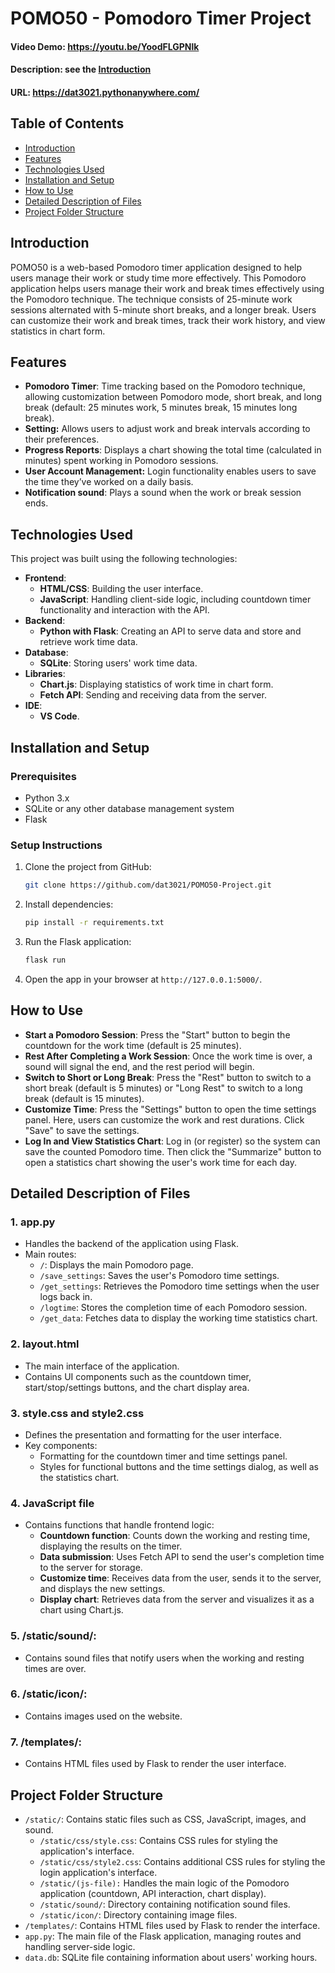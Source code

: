 # POMO50 - Pomodoro Timer Project
#### Video Demo:  https://youtu.be/YoodFLGPNlk
#### Description: see the [Introduction](#introduction)
#### URL: https://dat3021.pythonanywhere.com/

## Table of Contents
- [Introduction](#introduction)
- [Features](#features)
- [Technologies Used](#technologies-used)
- [Installation and Setup](#installation-and-setup)
- [How to Use](#how-to-use)
- [Detailed Description of Files](#detailed-description-of-files)
- [Project Folder Structure](#project-folder-structure)


## Introduction
POMO50 is a web-based Pomodoro timer application designed to help users manage their work or study time more effectively. This Pomodoro application helps users manage their work and break times effectively using the Pomodoro technique. The technique consists of 25-minute work sessions alternated with 5-minute short breaks, and a longer break. Users can customize their work and break times, track their work history, and view statistics in chart form.

## Features
- **Pomodoro Timer**: Time tracking based on the Pomodoro technique, allowing customization between Pomodoro mode, short break, and long break (default: 25 minutes work, 5 minutes break, 15 minutes long break).
- **Setting:** Allows users to adjust work and break intervals according to their preferences.
- **Progress Reports**: Displays a chart showing the total time (calculated in minutes) spent working in Pomodoro sessions.
- **User Account Management:** Login functionality enables users to save the time they’ve worked on a daily basis.
- **Notification sound**: Plays a sound when the work or break session ends.

## Technologies Used
This project was built using the following technologies:
- **Frontend**:
    - **HTML/CSS**: Building the user interface.
    - **JavaScript**: Handling client-side logic, including countdown timer functionality and interaction with the API.
- **Backend**:
    - **Python with Flask**: Creating an API to serve data and store and retrieve work time data.
- **Database**:
    - **SQLite**: Storing users' work time data.
- **Libraries**:
    - **Chart.js**: Displaying statistics of work time in chart form.
    - **Fetch API**: Sending and receiving data from the server.
- **IDE**:
    - **VS Code**.

## Installation and Setup

### Prerequisites
- Python 3.x
- SQLite or any other database management system
- Flask

### Setup Instructions

1. Clone the project from GitHub:

    ```bash
    git clone https://github.com/dat3021/POMO50-Project.git
    ```

2. Install dependencies:

    ```bash
    pip install -r requirements.txt
    ```

3. Run the Flask application:

    ```bash
    flask run
    ```

4. Open the app in your browser at `http://127.0.0.1:5000/`.


## How to Use
- **Start a Pomodoro Session**: Press the "Start" button to begin the countdown for the work time (default is 25 minutes).
- **Rest After Completing a Work Session**: Once the work time is over, a sound will signal the end, and the rest period will begin.
- **Switch to Short or Long Break**: Press the "Rest" button to switch to a short break (default is 5 minutes) or "Long Rest" to switch to a long break (default is 15 minutes).
- **Customize Time**: Press the "Settings" button to open the time settings panel. Here, users can customize the work and rest durations. Click "Save" to save the settings.
- **Log In and View Statistics Chart**: Log in (or register) so the system can save the counted Pomodoro time. Then click the "Summarize" button to open a statistics chart showing the user's work time for each day.

## Detailed Description of Files

### 1. **app.py**

- Handles the backend of the application using Flask.
- Main routes:
    - `/`: Displays the main Pomodoro page.
    - `/save_settings`: Saves the user's Pomodoro time settings.
    - `/get_settings`: Retrieves the Pomodoro time settings when the user logs back in.
    - `/logtime`: Stores the completion time of each Pomodoro session.
    - `/get_data`: Fetches data to display the working time statistics chart.

### 2. **layout.html**

- The main interface of the application.
- Contains UI components such as the countdown timer, start/stop/settings buttons, and the chart display area.

### 3. **style.css and style2.css**

- Defines the presentation and formatting for the user interface.
- Key components:
    - Formatting for the countdown timer and time settings panel.
    - Styles for functional buttons and the time settings dialog, as well as the statistics chart.

### 4. **JavaScript file**

- Contains functions that handle frontend logic:
    - **Countdown function**: Counts down the working and resting time, displaying the results on the timer.
    - **Data submission**: Uses Fetch API to send the user's completion time to the server for storage.
    - **Customize time**: Receives data from the user, sends it to the server, and displays the new settings.
    - **Display chart**: Retrieves data from the server and visualizes it as a chart using Chart.js.

### 5. **/static/sound/**:

- Contains sound files that notify users when the working and resting times are over.

### 6. **/static/icon/**:

- Contains images used on the website.

### 7. **/templates/**:

- Contains HTML files used by Flask to render the user interface.

## Project Folder Structure

- `/static/`: Contains static files such as CSS, JavaScript, images, and sound.
    - `/static/css/style.css`: Contains CSS rules for styling the application's interface.
    - `/static/css/style2.css`: Contains additional CSS rules for styling the login application's interface.
    - `/static/(js-file):` Handles the main logic of the Pomodoro application (countdown, API interaction, chart display).
    - `/static/sound/`: Directory containing notification sound files.
    - `/static/icon/`: Directory containing image files.
- `/templates/`: Contains HTML files used by Flask to render the interface.
- `app.py`: The main file of the Flask application, managing routes and handling server-side logic.
- `data.db`: SQLite file containing information about users' working hours.
